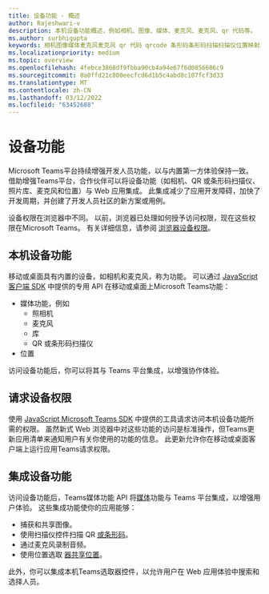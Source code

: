 ```yaml
---
title: 设备功能 - 概述
author: Rajeshwari-v
description: 本机设备功能概述，例如相机、图像、媒体、麦克风、麦克风、qr 代码等。
ms.author: surbhigupta
keywords: 相机图像媒体麦克风麦克风 qr 代码 qrcode 条形码条形码扫描扫描仪位置映射功能本机设备权限
ms.localizationpriority: medium
ms.topic: overview
ms.openlocfilehash: 4febce3868df9fbba90cb4a94e67f6d0856606c9
ms.sourcegitcommit: 8a0ffd21c800eecfcd6d1b5c4abd8c107fcf3d33
ms.translationtype: MT
ms.contentlocale: zh-CN
ms.lasthandoff: 03/12/2022
ms.locfileid: "63452688"
---
```

# <a name="device-capabilities"></a>设备功能

Microsoft Teams平台持续增强开发人员功能，以与内置第一方体验保持一致。 借助增强Teams平台，合作伙伴可以将设备功能（如相机、QR 或条形码扫描仪、照片库、麦克风和位置）与 Web 应用集成。 此集成减少了应用开发障碍，加快了开发周期，并创建了开发人员社区的新方案或用例。

设备权限在浏览器中不同。 以前，浏览器已处理如何授予访问权限，现在这些权限在Microsoft Teams。 有关详细信息，请参阅 [浏览器设备权限](browser-device-permissions.md)。

## <a name="native-device-capabilities"></a>本机设备功能

移动或桌面具有内置的设备，如相机和麦克风，称为功能。 可以通过 [JavaScript 客户端 SDK](/javascript/api/overview/msteams-client?view=msteams-client-js-latest&preserve-view=true) 中提供的专用 API 在移动或桌面上Microsoft Teams功能：

* 媒体功能，例如
  * 照相机
  * 麦克风
  * 库
  * QR 或条形码扫描仪
* 位置

访问设备功能后，你可以将其与 Teams 平台集成，以增强协作体验。

## <a name="request-device-permissions"></a>请求设备权限

使用 [JavaScript Microsoft Teams SDK](/javascript/api/overview/msteams-client?view=msteams-client-js-latest&preserve-view=true) 中提供的工具请求访问本机设备功能所需的权限。[](native-device-permissions.md) 虽然新式 Web 浏览器中对这些功能的访问是标准操作，但Teams更新应用清单来通知用户有关你使用的功能的信息。 此更新允许你在移动或桌面客户端上运行应用Teams请求权限。

## <a name="integrate-device-capabilities"></a>集成设备功能

访问设备功能后，Teams媒体功能 API 将[媒体](mobile-camera-image-permissions.md)功能与 Teams 平台集成，以增强用户体验。 这些集成功能使你的应用能够：

* 捕获和共享图像。
* 使用扫描仪控件扫描 QR [或条形码](qr-barcode-scanner-capability.md)。
* 通过麦克风录制音频。
* 使用位置选取 [器共享位置](location-capability.md)。

此外，你可以集成本机Teams选取器控件，以[](people-picker-capability.md)允许用户在 Web 应用体验中搜索和选择人员。
